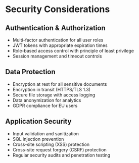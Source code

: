 # Security Considerations

## Authentication & Authorization

- Multi-factor authentication for all user roles
- JWT tokens with appropriate expiration times
- Role-based access control with principle of least privilege
- Session management and timeout controls

## Data Protection

- Encryption at rest for all sensitive documents
- Encryption in transit (HTTPS/TLS 1.3)
- Secure file storage with access logging
- Data anonymization for analytics
- GDPR compliance for EU users

## Application Security

- Input validation and sanitization
- SQL injection prevention
- Cross-site scripting (XSS) protection
- Cross-site request forgery (CSRF) protection
- Regular security audits and penetration testing
